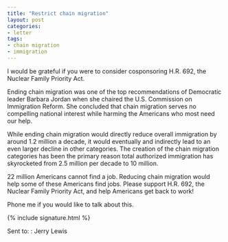 ```yaml
---
title: "Restrict chain migration"
layout: post
categories:
- letter
tags:
- chain migration
- immigration
---
```


I would be grateful if you were to consider cosponsoring H.R. 692, the Nuclear Family Priority Act.

Ending chain migration was one of the top recommendations of Democratic leader Barbara Jordan when she chaired the U.S. Commission on Immigration Reform. She concluded that chain migration serves no compelling national interest while harming the Americans who most need our help.

While ending chain migration would directly reduce overall immigration by around 1.2 million a decade, it would eventually and indirectly lead to an even larger decline in other categories. The creation of the chain migration categories has been the primary reason total authorized immigration has skyrocketed from 2.5 million per decade to 10 million.

22 million Americans cannot find a job. Reducing chain migration would help some of these Americans find jobs. Please support H.R. 692, the Nuclear Family Priority Act, and help Americans get back to work!

Phone me if you would like to talk about this.

{% include signature.html %}

Sent to:
: Jerry Lewis

